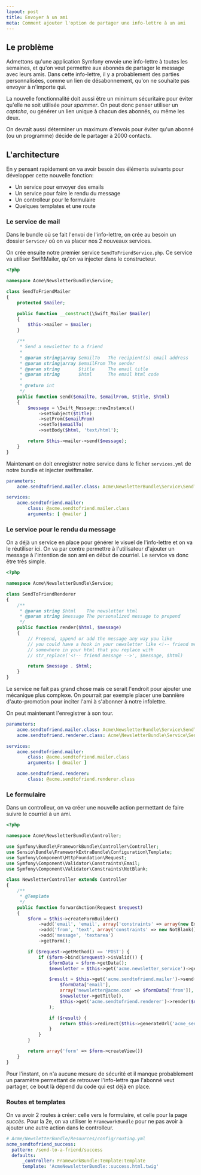 ```yaml
---
layout: post
title: Envoyer à un ami
meta: Comment ajouter l'option de partager une info-lettre à un ami
---
```


## Le problème
Admettons qu'une application Symfony envoie une info-lettre à toutes les semaines, et qu'on veut permettre aux abonnés de partager le message avec leurs amis. Dans cette info-lettre, il y a probablement des parties personnalisées, comme un lien de désabonnement, qu'on ne souhaite pas envoyer à n'importe qui.

La nouvelle fonctionnalité doit aussi être un minimum sécuritaire pour éviter qu'elle ne soit utilisée pour *spammer*. On peut donc penser utiliser un *captcha*, ou générer un lien unique à chacun des abonnés, ou même les deux.

On devrait aussi déterminer un maximum d'envois pour éviter qu'un abonné (ou un programme) décide de le partager à 2000 contacts.


## L'architecture
En y pensant rapidement on va avoir besoin des éléments suivants pour développer cette nouvelle fonction:
* Un service pour envoyer des emails
* Un service pour faire le rendu du message
* Un controlleur pour le formulaire
* Quelques templates et une route


### Le service de mail
Dans le bundle où se fait l'envoi de l'info-lettre, on crée au besoin un dossier `Service/` où on va placer nos 2 nouveaux services.

On crée ensuite notre premier service `SendToFriendService.php`. Ce service va utiliser SwiftMailer, qu'on va injecter dans le constructeur.

``` php
<?php

namespace Acme\NewsletterBundle\Service;

class SendToFriendMailer
{
    protected $mailer;

    public function __construct(\Swift_Mailer $mailer)
    {
        $this->mailer = $mailer;
    }

    /**
     * Send a newsletter to a friend
     *
     * @param string|array $emailTo   The recipient(s) email address
     * @param string|array $emailFrom The sender
     * @param string       $title     The email title
     * @param string       $html      The email html code
     *
     * @return int
     */
    public function send($emailTo, $emailFrom, $title, $html)
    {
        $message = \Swift_Message::newInstance()
            ->setSubject($title)
            ->setFrom($emailFrom)
            ->setTo($emailTo)
            ->setBody($html, 'text/html');

        return $this->mailer->send($message);
    }
}
```

Maintenant on doit enregistrer notre service dans le ficher `services.yml` de notre bundle et injecter swiftmailer.

``` yaml
parameters:
    acme.sendtofriend.mailer.class: Acme\NewsletterBundle\Service\SendToFriendMailer

services:
    acme.sendtofriend.mailer:
        class: @acme.sendtofriend.mailer.class
        arguments: [ @mailer ]
```


### Le service pour le rendu du message
On a déjà un service en place pour générer le visuel de l'info-lettre et on va le réutiliser ici. On va par contre permettre à l'utilisateur d'ajouter un message à l'intention de son ami en début de courriel. Le service va donc être très simple.

``` php
<?php

namespace Acme\NewsletterBundle\Service;

class SendToFriendRenderer
{
    /**
     * @param string $html    The newsletter html
     * @param string $message The personalized message to prepend
     */
    public function render($html, $message)
    {
        // Prepend, append or add the message any way you like
        // you could have a hook in your newsletter like <!-- friend message -->
        // somewhere in your html that you replace with 
        // str_replace('<!-- friend message -->', $message, $html)

        return $message . $html;
    }
}
```

Le service ne fait pas grand chose mais ce serait l'endroit pour ajouter une mécanique plus complexe. On pourrait par exemple placer une bannière d'auto-promotion pour inciter l'ami à s'abonner à notre infolettre.

On peut maintenant l'enregistrer à son tour.

``` yaml
parameters:
    acme.sendtofriend.mailer.class: Acme\NewsletterBundle\Service\SendToFriendMailer
    acme.sendtofriend.renderer.class: Acme\NewsletterBundle\Service\SendToFriendRenderer

services:
    acme.sendtofriend.mailer:
        class: @acme.sendtofriend.mailer.class
        arguments: [ @mailer ]

    acme.sendtofriend.renderer:
        class: @acme.sendtofriend.renderer.class
```


### Le formulaire
Dans un controlleur, on va créer une nouvelle action permettant de faire suivre le courriel à un ami.

``` php
<?php

namespace Acme\NewsletterBundle\Controller;

use Symfony\Bundle\FrameworkBundle\Controller\Controller;
use Sensio\Bundle\FrameworkExtraBundle\Configuration\Template;
use Symfony\Component\HttpFoundation\Request;
use Symfony\Component\Validator\Constraints\Email;
use Symfony\Component\Validator\Constraints\NotBlank;

class NewsletterController extends Controller
{
    /**
     * @Template
     */
    public function forwardAction(Request $request)
    {
        $form = $this->createFormBuilder()
            ->add('email', 'email', array('constraints' => array(new Email(), new NotBlank())))
            ->add('from', 'text', array('constraints' => new NotBlank()))
            ->add('message', 'textarea')
            ->getForm();

        if ($request->getMethod() == 'POST') {
            if ($form->bind($request)->isValid()) {
                $formData = $form->getData();
                $newsletter = $this->get('acme.newsletter_service')->getLatestOrWhatever();

                $result = $this->get('acme.sendtofriend.mailer')->send(
                    $formData['email'],
                    array('newsletter@acme.com' => $formData['from']),
                    $newsletter->getTitle(),
                    $this->get('acme.sendtofriend.renderer')->render($newsletter->getHtml(), $formData['message'])
                );

                if ($result) {
                    return $this->redirect($this->generateUrl('acme_sendtofriend_success'));
                }
            }
        }

        return array('form' => $form->createView())
    }
}
```

Pour l'instant, on n'a aucune mesure de sécurité et il manque probablement un paramètre permettant de retrouver l'info-lettre que l'abonné veut partager, ce bout là dépend du code qui est déjà en place.


### Routes et templates
On va avoir 2 routes à créer: celle vers le formulaire, et celle pour la page *succès*. Pour la 2e, on va utiliser le `FrameworkBundle` pour ne pas avoir à ajouter une autre action dans le controlleur.

``` yaml
# Acme/NewsletterBundle/Resources/config/routing.yml
acme_sendtofriend_success:
  pattern: /send-to-a-friend/success
  defaults:
      _controller: FrameworkBundle:Template:template
      template: 'AcmeNewsletterBundle::success.html.twig'
```
